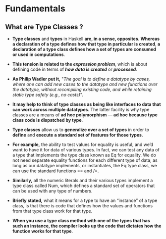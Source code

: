 # Fundamentals

## What are Type Classes ?

 - **Type classes** and **types** in Haskell **are, in a sense, opposites**. **Whereas a declaration of a type defines how that type in particular is created**, **a declaration of a type class defines how a set of types are consumed or used in computations**.


 - **This tension is related to the _expression problem_**, which is about defining code in terms of **_how data is created_** or **_processed_**.


 - **As Philip Wadler put it,** "_The goal is to define a datatype by cases, where one can add new cases to the datatype and new functions over the datatype, without recompiling existing code, and while retaining static type safety (e.g., no casts)_".


 - **It may help to think of type classes as being like interfaces to data that can work across multiple datatypes**. The latter facility is why type classes are a means of **ad hoc polymorphism** — **ad hoc because type class code is dispatched by type**.


 - **Type classes** allow us to **generalize over a set of types** in order to **define** and **execute** **a standard set of features for those types**.
 

 - **For example,** the ability to test values for equality is useful, and we’d want to have it for data of various types. In fact, we can test any data of a type that implements the type class known as Eq for equality. We do not need separate equality functions for each different type of data; as long as our datatype implements, or instantiates, the Eq type class, we can use the standard functions == and /=. 


 - **Similarly,** all the numeric literals and their various types implement a type class called Num, which defines a standard set of operators that can be used with any type of numbers.


 - **Briefly stated,** what it means for a type to have an “instance” of a type class, is that there is code that defines how the values and functions from that type class work for that type. 


 - **When you use a type class method with one of the types that has such an instance, the compiler looks up the code that dictates how the function works for that type**.














